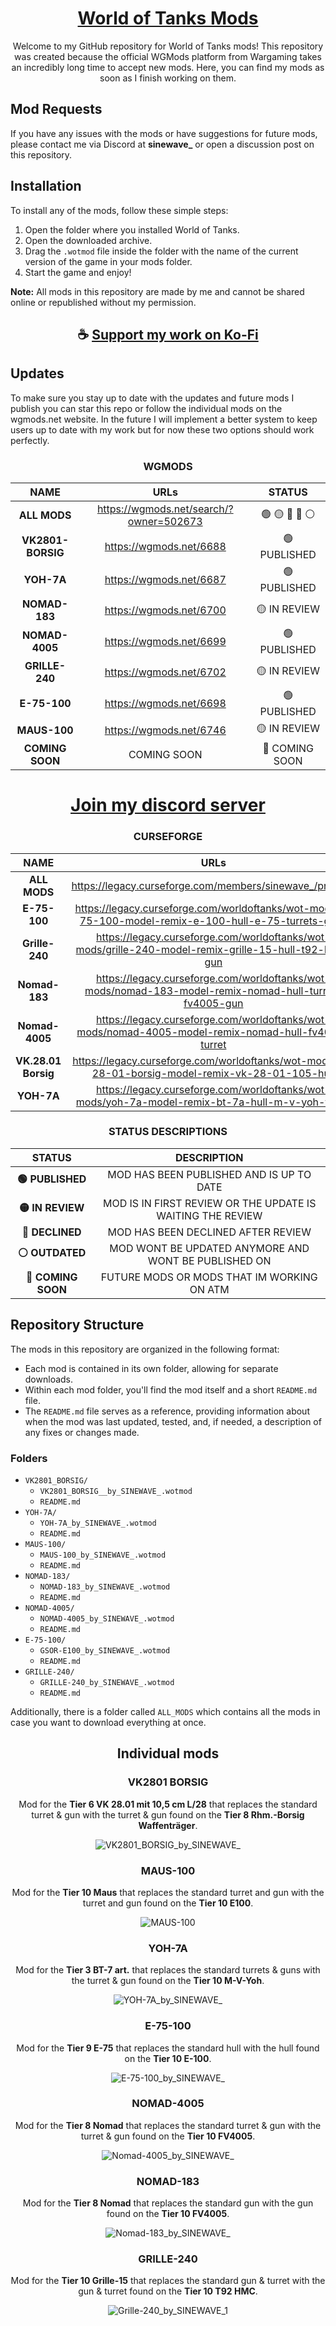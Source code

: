 <div align="center">

# [World of Tanks Mods](https://thatsinewave.github.io/World-Of-Tanks-Mods/)

Welcome to my GitHub repository for World of Tanks mods! This repository was created because the official WGMods platform from Wargaming takes an incredibly long time to accept new mods. Here, you can find my mods as soon as I finish working on them.

</div>

## Mod Requests

If you have any issues with the mods or have suggestions for future mods, please contact me via Discord at **sinewave_** or open a discussion post on this repository.

## Installation

To install any of the mods, follow these simple steps:

1. Open the folder where you installed World of Tanks.
2. Open the downloaded archive.
3. Drag the `.wotmod` file inside the folder with the name of the current version of the game in your mods folder.
4. Start the game and enjoy!

**Note:** All mods in this repository are made by me and cannot be shared online or republished without my permission.

<div align="center">

## ☕ [Support my work on Ko-Fi](https://ko-fi.com/thatsinewave)

</div>

## Updates

To make sure you stay up to date with the updates and future mods I publish you can star this repo or follow the individual mods on the wgmods.net website. In the future I will implement a better system to keep users up to date with my work but for now these two options should work perfectly.

<div align="center">

### WGMODS

|     **NAME**      |                **URLs**                 |   **STATUS**   |
|:-----------------:|:---------------------------------------:|:--------------:|
|   **ALL MODS**    | https://wgmods.net/search/?owner=502673 | 🟢 🟡 🔴 🔵 ⚪  |
| **VK2801-BORSIG** |         https://wgmods.net/6688         |  🟢 PUBLISHED  |
|    **YOH-7A**     |         https://wgmods.net/6687         |  🟢 PUBLISHED  |
|   **NOMAD-183**   |         https://wgmods.net/6700         |  🟡 IN REVIEW  |
|  **NOMAD-4005**   |         https://wgmods.net/6699         |  🟢 PUBLISHED  |
|  **GRILLE-240**   |         https://wgmods.net/6702         |  🟡 IN REVIEW  |
|   **E-75-100**    |         https://wgmods.net/6698         |  🟢 PUBLISHED  |
|   **MAUS-100**    |         https://wgmods.net/6746         |  🟡 IN REVIEW  |
|  **COMING SOON**  |               COMING SOON               | 🔵 COMING SOON |

<div align="center">

# [Join my discord server](https://thatsinewave.github.io/Discord-Redirect/)

</div>

### CURSEFORGE

|      **NAME**       |                                                **URLs**                                                |
|:-------------------:|:------------------------------------------------------------------------------------------------------:|
|    **ALL MODS**     |                        https://legacy.curseforge.com/members/sinewave_/projects                        |
|    **E-75-100**     | https://legacy.curseforge.com/worldoftanks/wot-mods/e-75-100-model-remix-e-100-hull-e-75-turrets-guns  |
|   **Grille-240**    | https://legacy.curseforge.com/worldoftanks/wot-mods/grille-240-model-remix-grille-15-hull-t92-hmc-gun  |
|    **Nomad-183**    | https://legacy.curseforge.com/worldoftanks/wot-mods/nomad-183-model-remix-nomad-hull-turret-fv4005-gun |
|   **Nomad-4005**    |  https://legacy.curseforge.com/worldoftanks/wot-mods/nomad-4005-model-remix-nomad-hull-fv4005-turret   |
| **VK.28.01 Borsig** |   https://legacy.curseforge.com/worldoftanks/wot-mods/vk-28-01-borsig-model-remix-vk-28-01-105-hull    |
|     **YOH-7A**      |    https://legacy.curseforge.com/worldoftanks/wot-mods/yoh-7a-model-remix-bt-7a-hull-m-v-yoh-turret    |

### STATUS DESCRIPTIONS

|     **STATUS**     |                      **DESCRIPTION**                       |
|:------------------:|:----------------------------------------------------------:|
|  **🟢 PUBLISHED**  |          MOD HAS BEEN PUBLISHED AND IS UP TO DATE          |
|  **🟡 IN REVIEW**  | MOD IS IN FIRST REVIEW OR THE UPDATE IS WAITING THE REVIEW |
|  **🔴 DECLINED**   |             MOD HAS BEEN DECLINED AFTER REVIEW             |
|   **⚪ OUTDATED**   |    MOD WONT BE UPDATED ANYMORE AND WONT BE PUBLISHED ON    |
| **🔵 COMING SOON** |         FUTURE MODS OR MODS THAT IM WORKING ON ATM         |

</div>

## Repository Structure

The mods in this repository are organized in the following format:

- Each mod is contained in its own folder, allowing for separate downloads.
- Within each mod folder, you'll find the mod itself and a short `README.md` file.
- The `README.md` file serves as a reference, providing information about when the mod was last updated, tested, and, if needed, a description of any fixes or changes made.

### Folders

- `VK2801_BORSIG/`
  - `VK2801_BORSIG__by_SINEWAVE_.wotmod`
  - `README.md`
- `YOH-7A/`
  - `YOH-7A_by_SINEWAVE_.wotmod`
  - `README.md`
- `MAUS-100/`
  - `MAUS-100_by_SINEWAVE_.wotmod`
  - `README.md`
- `NOMAD-183/`
  - `NOMAD-183_by_SINEWAVE_.wotmod`
  - `README.md`
- `NOMAD-4005/`
  - `NOMAD-4005_by_SINEWAVE_.wotmod`
  - `README.md`
- `E-75-100/`
  - `GSOR-E100_by_SINEWAVE_.wotmod`
  - `README.md` 
- `GRILLE-240/`
  - `GRILLE-240_by_SINEWAVE_.wotmod`
  - `README.md` 

Additionally, there is a folder called `ALL_MODS` which contains all the mods in case you want to download everything at once.

<div align="center">

## Individual mods

</div>

<div align="center">

### VK2801 BORSIG

Mod for the **Tier 6 VK 28.01 mit 10,5 cm L/28** that replaces the standard turret & gun with the turret & gun found on the **Tier 8 Rhm.-Borsig Waffenträger**.

![VK2801_BORSIG_by_SINEWAVE_](https://github.com/ThatSINEWAVE/World-Of-Tanks-Mods/assets/133239148/f12e318f-6644-4a64-9fc2-cfa831677981)

</div>

<div align="center">

### MAUS-100

Mod for the **Tier 10 Maus** that replaces the standard turret and gun with the turret and gun found on the **Tier 10 E100**.

![MAUS-100](https://github.com/ThatSINEWAVE/World-Of-Tanks-Mods/assets/133239148/e75b78c7-9df6-4980-8e63-2145d8d27e33)

</div>

<div align="center">

### YOH-7A

Mod for the **Tier 3 BT-7 art.** that replaces the standard turrets & guns with the turret & gun found on the **Tier 10 M-V-Yoh**.

![YOH-7A_by_SINEWAVE_](https://github.com/ThatSINEWAVE/World-Of-Tanks-Mods/assets/133239148/486271ac-59f7-4531-b2a4-61a01f016111)

</div>

<div align="center">

### E-75-100

Mod for the **Tier 9 E-75** that replaces the standard hull with the hull found on the **Tier 10 E-100**. 

![E-75-100_by_SINEWAVE_](https://github.com/ThatSINEWAVE/World-Of-Tanks-Mods/assets/133239148/51bf4054-4439-43cb-831b-41a7df6b5a93)

</div>

<div align="center">

### NOMAD-4005

Mod for the **Tier 8 Nomad** that replaces the standard turret & gun with the turret & gun found on the **Tier 10 FV4005**.

![Nomad-4005_by_SINEWAVE_](https://github.com/ThatSINEWAVE/World-Of-Tanks-Mods/assets/133239148/277d4981-d0d8-4c4c-8532-77ff9f410358)

</div>

<div align="center">

### NOMAD-183

Mod for the **Tier 8 Nomad** that replaces the standard gun with the gun found on the **Tier 10 FV4005**.

![Nomad-183_by_SINEWAVE_](https://github.com/ThatSINEWAVE/World-Of-Tanks-Mods/assets/133239148/c9bb901d-e84e-431e-85d3-ec5f2f822230)

</div>

<div align="center">

### GRILLE-240

Mod for the **Tier 10 Grille-15** that replaces the standard gun & turret with the gun & turret found on the **Tier 10 T92 HMC**.

![Grille-240_by_SINEWAVE_1](https://github.com/ThatSINEWAVE/World-Of-Tanks-Mods/assets/133239148/114f8f4d-7066-42b8-98ed-577e2e466a81)

</div>
